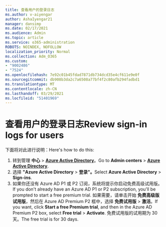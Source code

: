 ```yaml
---
title: 查看用户的登录日志
ms.author: v-aiyengar
author: AshaIyengar21
manager: dansimp
ms.date: 02/17/2021
ms.audience: Admin
ms.topic: article
ms.service: o365-administration
ROBOTS: NOINDEX, NOFOLLOW
localization_priority: Normal
ms.collection: Adm_O365
ms.custom:
- "9002486"
- "7524"
ms.openlocfilehash: 7e92c01b45fdad7871db734dcd35e4cf611e9e0f
ms.sourcegitcommit: db908b3da2c7a6508a77bf4f2c80afb294fadbd1
ms.translationtype: MT
ms.contentlocale: zh-CN
ms.lasthandoff: 03/29/2021
ms.locfileid: "51401969"
---
```

# <a name="review-sign-in-logs-for-users"></a><span data-ttu-id="5a1c8-102">查看用户的登录日志</span><span class="sxs-lookup"><span data-stu-id="5a1c8-102">Review sign-in logs for users</span></span>

<span data-ttu-id="5a1c8-103">下面将对此进行说明：</span><span class="sxs-lookup"><span data-stu-id="5a1c8-103">Here's how to do this:</span></span>

1. <span data-ttu-id="5a1c8-104">转到管理 **中心**  >  **[Azure Active Directory](https://go.microsoft.com/fwlink/p/?linkid=2067268)**。</span><span class="sxs-lookup"><span data-stu-id="5a1c8-104">Go to **Admin centers** > **[Azure Active Directory](https://go.microsoft.com/fwlink/p/?linkid=2067268)**.</span></span>
1. <span data-ttu-id="5a1c8-105">选择 **"Azure Active Directory**  >  **登录"。**</span><span class="sxs-lookup"><span data-stu-id="5a1c8-105">Select **Azure Active Directory** > **Sign-ins**.</span></span>
1. <span data-ttu-id="5a1c8-106">如果你还没有 Azure AD P1 或 P2 订阅，系统将提示你启动免费高级试用版。</span><span class="sxs-lookup"><span data-stu-id="5a1c8-106">If you don't already have an Azure AD P1 or P2 subscription, you'll be prompted to start a free premium trial.</span></span> <span data-ttu-id="5a1c8-107">如果需要，请单击开始 **免费高级版试用版**，然后在 Azure AD Premium P2 框中，选择 **免费试用版**  >  **激活**。</span><span class="sxs-lookup"><span data-stu-id="5a1c8-107">If you want, click **Start a free Premium trial**, and then in the Azure AD Premium P2 box, select **Free trial** > **Activate**.</span></span> <span data-ttu-id="5a1c8-108">免费试用版的试用期为 30 天。</span><span class="sxs-lookup"><span data-stu-id="5a1c8-108">The free trial is for 30 days.</span></span>